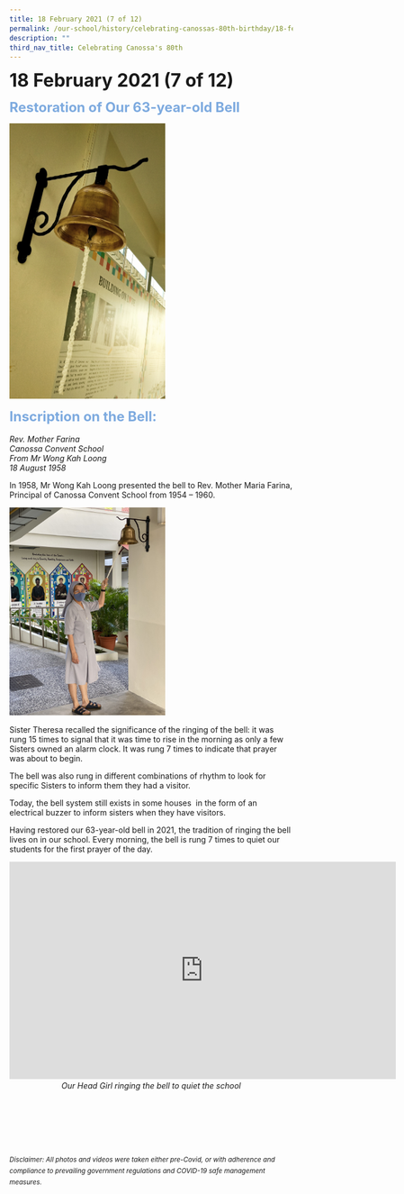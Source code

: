 ```yaml
---
title: 18 February 2021 (7 of 12)
permalink: /our-school/history/celebrating-canossas-80th-birthday/18-february-2021-7-of-12/
description: ""
third_nav_title: Celebrating Canossa's 80th
---
```

<b><font size=6>18 February 2021 (7 of 12)</font></b>

<b><font size=5 color="#7daadf">Restoration of Our 63-year-old Bell</font></b>

<img src="/images/History/18%20Feb%2021%201.jpg" style="width:55%">

<br>

<b><font size=5 color="#7daadf">Inscription on the Bell:</font></b>
<br>
<em>
<br>
Rev. Mother Farina<br>
Canossa Convent School<br>
From Mr Wong Kah Loong<br>
18 August 1958
</em>


In 1958, Mr Wong Kah Loong presented the bell to Rev. Mother Maria Farina, Principal of Canossa Convent School from 1954 – 1960.

<img src="/images/History/18%20Feb%2021%202.jpg" style="width:55%">


Sister Theresa recalled the significance of the ringing of the bell: it was rung 15 times to signal that it was time to rise in the morning as only a few Sisters owned an alarm clock. It was rung 7 times to indicate that prayer was about to begin. 

The bell was also rung in different combinations of rhythm to look for specific Sisters to inform them they had a visitor. 

Today, the bell system still exists in some houses  in the form of an electrical buzzer to inform sisters when they have visitors. 

Having restored our 63-year-old bell in 2021, the tradition of ringing the bell lives on in our school. Every morning, the bell is rung 7 times to quiet our students for the first prayer of the day.



<iframe width="687" height="386" src="https://www.youtube.com/embed/CT2Vx3iFAN8" title="Our Head Girl ringing the bell to quiet the school" frameborder="0" allow="accelerometer; autoplay; clipboard-write; encrypted-media; gyroscope; picture-in-picture" allowfullscreen></iframe>

<center><i>Our Head Girl ringing the bell to quiet the school
</i></center>

<br><br><br><br><br><br>
<sup>_Disclaimer: All photos and videos were taken either pre-Covid, or with adherence and compliance to prevailing government regulations and COVID-19 safe management measures._</sup>